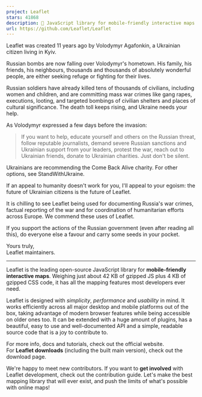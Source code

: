 ```yaml
---
project: Leaflet
stars: 41868
description: 🍃 JavaScript library for mobile-friendly interactive maps 🇺🇦
url: https://github.com/Leaflet/Leaflet
---
```


Leaflet was created 11 years ago by Volodymyr Agafonkin, a Ukrainian citizen living in Kyiv.

Russian bombs are now falling over Volodymyr's hometown. His family, his friends, his neighbours, thousands and thousands of absolutely wonderful people, are either seeking refuge or fighting for their lives.

Russian soldiers have already killed tens of thousands of civilians, including women and children, and are committing mass war crimes like gang rapes, executions, looting, and targeted bombings of civilian shelters and places of cultural significance. The death toll keeps rising, and Ukraine needs your help.

As Volodymyr expressed a few days before the invasion:

> If you want to help, educate yourself and others on the Russian threat, follow reputable journalists, demand severe Russian sanctions and Ukrainian support from your leaders, protest the war, reach out to Ukrainian friends, donate to Ukrainian charities. Just don't be silent.

Ukrainians are recommending the Come Back Alive charity. For other options, see StandWithUkraine.

If an appeal to humanity doesn't work for you, I'll appeal to your egoism: the future of Ukrainian citizens is the future of Leaflet.

It is chilling to see Leaflet being used for documenting Russia's war crimes, factual reporting of the war and for coordination of humanitarian efforts across Europe. We commend these uses of Leaflet.

If you support the actions of the Russian government (even after reading all this), do everyone else a favour and carry some seeds in your pocket.

Yours truly,  
Leaflet maintainers.

* * *

Leaflet is the leading open-source JavaScript library for **mobile-friendly interactive maps**. Weighing just about 42 KB of gzipped JS plus 4 KB of gzipped CSS code, it has all the mapping features most developers ever need.

Leaflet is designed with _simplicity_, _performance_ and _usability_ in mind. It works efficiently across all major desktop and mobile platforms out of the box, taking advantage of modern browser features while being accessible on older ones too. It can be extended with a huge amount of plugins, has a beautiful, easy to use and well-documented API and a simple, readable source code that is a joy to contribute to.

For more info, docs and tutorials, check out the official website.  
For **Leaflet downloads** (including the built main version), check out the download page.

We're happy to meet new contributors. If you want to **get involved** with Leaflet development, check out the contribution guide. Let's make the best mapping library that will ever exist, and push the limits of what's possible with online maps!
